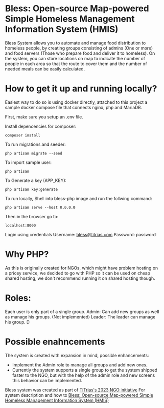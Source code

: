 # Bless: Open-source Map-powered Simple Homeless Management Information System (HMIS) 

Bless System allows you to automate and manage food distribution to homeless people, by creating groups consisting of admins (One or more) and food servers (Those who prepare food and deliver it to homeless). On the system, you can store locations on map to indicate the number of people in each area so that the route to cover them and the number of needed meals can be easily calculated.

# How to get it up and running locally?
Easiest way to do so is using docker directly, attached to this project a sample docker compose file that connects nginx, php and MariaDB.

First, make sure you setup an .env file. 

Install depencencies for composer:
```
composer install
```

To run migrations and seeder: 
```
php artisan migrate --seed
```

To import sample user:
```
php artisan 
```

To Generate a key (APP_KEY):  
```
php artisan key:generate
```
To run locally, Shell into bless-php image and run the follwing command: 
```
php artisan serve --host 0.0.0.0
```

Then in the browser go to: 
```
localhost:8000
```

Login using credentials
Username: bless@titrias.com
Password: password
# Why PHP?

As this is originally created for NGOs, which might have problem hosting on a pricey service, we decided to go with PHP so it can be used on cheap shared hosting, we don't recommend running it on shared hosting though. 

# Roles:
Each user is only part of a single group. 
Admin: Can add new groups as well as manage his groups. (Not implemented)
Leader: The leader can manage his group. 
D
# Possible enahncements
The system is created with expansion in mind, possible enhancements: 
- Implement the Admin role to manage all groups and add new ones. 
- Currently the system supports a single group to get the system shipped faster to the NGO, but with the help of the admin role and new screens this behavior can be implemented. 

Bless system was created as part of [TiTrias's 2023 NGO initiative](https://www.google.com)
For system description and how to  [Bless: Open-source Map-powered Simple Homeless Management Information System (HMIS)]()
